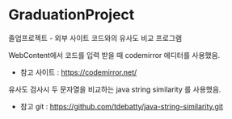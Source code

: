 # GraduationProject
졸업프로젝트 - 외부 사이트 코드와의 유사도 비교 프로그램


WebContent에서 코드를 입력 받을 때 codemirror 에디터를 사용했음. 
- 참고 사이트 : https://codemirror.net/



유사도 검사시 두 문자열을 비교하는 java string similarity 를 사용했음.
- 참고 git : https://github.com/tdebatty/java-string-similarity.git
